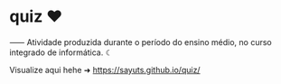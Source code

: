 # quiz ♥
⸺ Atividade produzida durante o período do ensino médio, no curso integrado de informática. ☾

Visualize aqui hehe ➜ https://sayuts.github.io/quiz/
